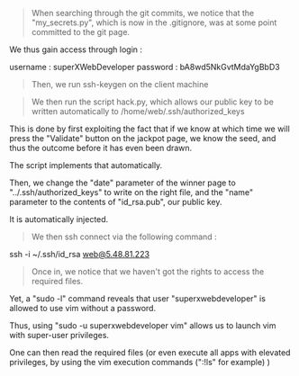 >When searching through the git commits, we notice that the "my_secrets.py", which is now in the .gitignore, was at some point committed to the git page.

We thus gain access through login :

username : superXWebDeveloper
password : bA8wd5NkGvtMdaYgBbD3

>Then, we run ssh-keygen on the client machine

>We then run the script hack.py, which allows our public key to be written automatically to /home/web/.ssh/authorized_keys

This is done by first exploiting the fact that if we know at which time we will press the "Validate" button on the jackpot page, we know the seed, and thus the outcome before it has even been drawn.

The script implements that automatically.

Then, we change the "date" parameter of the winner page to "../.ssh/authorized_keys" to write on the right file, and the "name" parameter to the contents of "id_rsa.pub", our public key.

It is automatically injected.

>We then ssh connect via the following command :

ssh -i ~/.ssh/id_rsa web@5.48.81.223

>Once in, we notice that we haven't got the rights to access the required files.

Yet, a "sudo -l" command reveals that user "superxwebdeveloper" is allowed to use vim without a password.

Thus, using "sudo -u superxwebdeveloper vim" allows us to launch vim with super-user privileges.

One can then read the required files (or even execute all apps with elevated privileges, by using the vim execution commands (":!ls" for example) )
